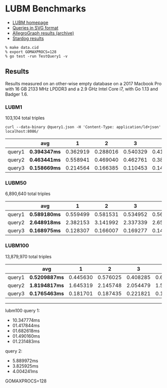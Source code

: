 # LUBM Benchmarks

- [LUBM homepage](http://swat.cse.lehigh.edu/projects/lubm/)
- [Queries in SVG format](http://swat.cse.lehigh.edu/projects/lubm/lubm.svg)
- [AllegroGraph results (archive)](https://web.archive.org/web/20090208165243/http://agraph.franz.com/allegrograph/agraph_bench_lubm50.lhtml)
- [Stardog results](https://docs.google.com/spreadsheets/d/1oHSWX_0ChZ61ofipZ1CMsW7OhyujioR28AfHzU9d56k/pubhtml#)

```
% make data.cid
% export GOMAXPROCS=128
% go test -run TestQuery1 -v
```

## Results

Results measured on an other-wise empty database on a 2017 Macbook Pro with 16 GB 2133 MHz LPDDR3 and a 2.9 GHz Intel Core i7, with Go 1.13 and Badger 1.6.

### LUBM1

103,104 total triples

```
curl --data-binary @query1.json -H 'Content-Type: application/ld+json' localhost:8086/
```

|        | avg            | 1        | 2        | 3        | 4        | 5        | 6        | 7        | 8        | 9        | 10       |
| ------ | -------------- | -------- | -------- | -------- | -------- | -------- | -------- | -------- | -------- | -------- | -------- |
| query1 | **0.394347ms** | 0.362919 | 0.288016 | 0.540329 | 0.415967 | 0.392153 | 0.340841 | 0.333268 | 0.558645 | 0.30682  | 0.404513 |
| query2 | **0.463441ms** | 0.558941 | 0.469040 | 0.462761 | 0.387005 | 0.643515 | 0.456333 | 0.415154 | 0.472529 | 0.381791 | 0.387346 |
| query3 | **0.158669ms** | 0.214564 | 0.166385 | 0.110453 | 0.141024 | 0.126236 | 0.209382 | 0.177337 | 0.135050 | 0.132056 | 0.174203 |

### LUBM50

6,890,640 total triples

|        | avg            | 1        | 2        | 3        | 4        | 5        | 6        | 7        | 8        | 9        | 10       |
| ------ | -------------- | -------- | -------- | -------- | -------- | -------- | -------- | -------- | -------- | -------- | -------- |
| query1 | **0.589180ms** | 0.559499 | 0.581531 | 0.534952 | 0.560218 | 0.587980 | 0.736740 | 0.536250 | 0.548940 | 0.652013 | 0.593672 |
| query2 | **2.648918ms** | 2.382153 | 3.141992 | 2.337339 | 2.658253 | 2.695001 | 2.360368 | 2.193803 | 2.70467  | 3.040395 | 2.975206 |
| query3 | **0.168975ms** | 0.128307 | 0.166007 | 0.169277 | 0.149976 | 0.15824  | 0.155821 | 0.207412 | 0.187419 | 0.173274 | 0.194018 |

### LUBM100

13,879,970 total triples

|        | avg             | 1        | 2        | 3        | 4        | 5        | 6        | 7        | 8        | 9        | 10       |
| ------ | --------------- | -------- | -------- | -------- | -------- | -------- | -------- | -------- | -------- | -------- | -------- |
| query1 | **0.5209887ms** | 0.445630 | 0.576025 | 0.408285 | 0.621839 | 0.484363 | 0.570337 | 0.477194 | 0.592727 | 0.499838 | 0.533649 |
| query2 | **1.8194817ms** | 1.645319 | 2.145748 | 2.054479 | 1.500583 | 1.436753 | 1.585419 | 1.886467 | 2.120749 | 2.381642 | 1.437658 |
| query3 | **0.1765463ms** | 0.181701 | 0.187435 | 0.221821 | 0.159671 | 0.156800 | 0.169522 | 0.196278 | 0.179919 | 0.159784 | 0.152532 |

---

lubm100
query 1:

- 10.347774ms
- 01.417844ms
- 01.682618ms
- 01.490160ms
- 01.231483ms

query 2:

- 5.889972ms
- 3.825925ms
- 4.004241ms

GOMAXPROCS=128
